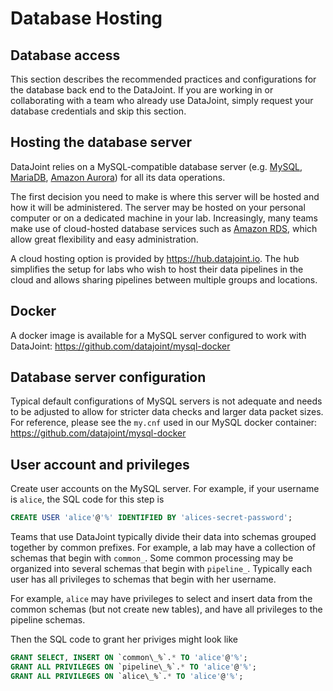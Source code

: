 # Database Hosting

## Database access
This section describes the recommended practices and configurations for the database back end to the DataJoint. If you are working in or collaborating with a team who already use DataJoint, simply request your database credentials and skip this section.

## Hosting the database server
DataJoint relies on a MySQL-compatible database server (e.g. [MySQL](https://www.mysql.com/), [MariaDB](mariadb.org), [Amazon Aurora](https://aws.amazon.com/rds/aurora/)) for all its data operations. 

The first decision you need to make is where this server will be hosted and how it will be administered. The server may be hosted on your personal computer or on a dedicated machine in your lab. Increasingly, many teams make use of cloud-hosted database services such as [Amazon RDS](https://aws.amazon.com/rds/), which allow great flexibility and easy administration.

A cloud hosting option is provided by https://hub.datajoint.io.  The hub simplifies the setup for labs who wish to host their data pipelines in the cloud and allows sharing pipelines between multiple groups and locations.

## Docker
A docker image is available for a MySQL server configured to work with DataJoint: https://github.com/datajoint/mysql-docker

## Database server configuration
Typical default configurations of MySQL servers is not adequate and needs to be adjusted to allow for stricter data checks and larger data packet sizes.  For reference, please see the `my.cnf` used in our MySQL docker container: https://github.com/datajoint/mysql-docker

## User account and privileges

Create user accounts on the MySQL server. For example, if your username is `alice`, the SQL code for this step is

```sql
CREATE USER 'alice'@'%' IDENTIFIED BY 'alices-secret-password';
```

Teams that use DataJoint typically divide their data into schemas grouped together by common prefixes. For example, a lab may have a collection of schemas that begin with `common_`. Some common processing may be organized into several schemas that begin with `pipeline_`. Typically each user has all privileges to schemas that begin with her username.

For example, `alice` may have privileges to select and insert data from the common schemas (but not create new tables), and have all privileges to the pipeline schemas.

Then the SQL code to grant her priviges might look like

```sql
GRANT SELECT, INSERT ON `common\_%`.* TO 'alice'@'%';
GRANT ALL PRIVILEGES ON `pipeline\_%`.* TO 'alice'@'%';
GRANT ALL PRIVILEGES ON `alice\_%`.* TO 'alice'@'%';
```
